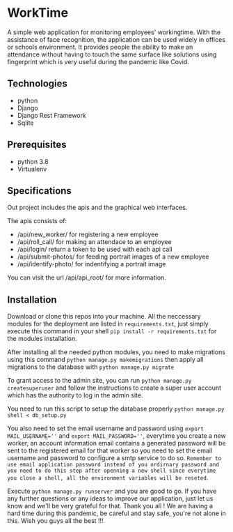 # WorkTime

A simple web application for monitoring employees' workingtime. With the assistance of face recognition, the application can be used widely in offices or schools environment. It provides people the ability to make an attendance without having to touch the same surface like solutions using fingerprint which is very useful during the pandemic like Covid.

## Technologies

- python
- Django
- Django Rest Framework
- Sqlite

## Prerequisites

- python 3.8
- Virtualenv

## Specifications

Out project includes the apis and the graphical web interfaces.

The apis consists of:
- /api/new_worker/ for registering a new employee
- /api/roll_call/ for making an attendace to an employee
- /api/login/ return a token to be used with each api call
- /api/submit-photos/ for feeding portrait images of a new employee
- /api/identify-photo/ for indentifying a portrait image

You can visit the url /api/api_root/ for more information.

## Installation

Download or clone this repos into your machine. All the neccessary modules for the deployment are listed in ```requirements.txt```, just simply execute this command in your shell ```pip install -r requirements.txt``` for the modules installation.

After installing all the needed python modules, you need to make migrations using this command ```python manage.py makemigrations``` then apply all migrations to the database with ```python manage.py migrate```

To grant access to the admin site, you can run ```python manage.py createsuperuser``` and follow the instructions to create a super user account which has the authority to log in the admin site.

You need to run this script to setup the database properly ```python manage.py shell < db_setup.py```

You also need to set the email username and password using ```export MAIL_USERNAME=''``` and ```export MAIL_PASSWORD=''```, everytime you create a new worker, an account information email contains a generated password will be sent to the registered email for that worker so you need to set the email username and password to configure a smtp service to do so. ```Remember to use email application password instead of you ordirnary password and you need to do this step after openning a new shell since everytime you close a shell, all the environment variables will be reseted```. 

Execute ```python manage.py runserver``` and you are good to go. If you have any further questions or any ideas to improve our application, just let us know and we'll be very grateful for that. Thank you all ! We are having a hard time during this pandemic, be careful and stay safe, you're not alone in this. Wish you guys all the best !!!


